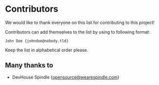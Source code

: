 # Contributors
We would like to thank everyone on this list for contributing to this project!

Contributors can add themselves to the list by using to following format:

    John Doe {johndoe@nobody.tld}

Keep the list in alphabetical order please.

## Many thanks to

 * DevHouse Spindle {opensource@wearespindle.com}
